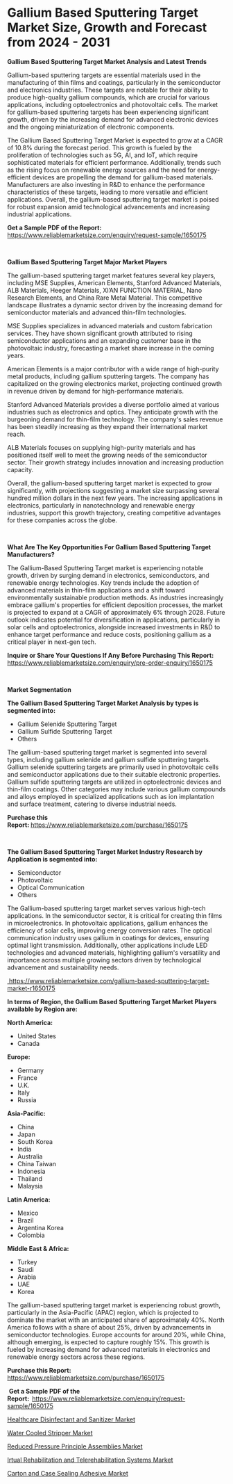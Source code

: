 <p><h1>Gallium Based Sputtering Target Market Size, Growth and Forecast from 2024 - 2031</h1></p><p><strong>Gallium Based Sputtering Target Market Analysis and Latest Trends</strong></p>
<p><p>Gallium-based sputtering targets are essential materials used in the manufacturing of thin films and coatings, particularly in the semiconductor and electronics industries. These targets are notable for their ability to produce high-quality gallium compounds, which are crucial for various applications, including optoelectronics and photovoltaic cells. The market for gallium-based sputtering targets has been experiencing significant growth, driven by the increasing demand for advanced electronic devices and the ongoing miniaturization of electronic components.</p><p>The Gallium Based Sputtering Target Market is expected to grow at a CAGR of 10.8% during the forecast period. This growth is fueled by the proliferation of technologies such as 5G, AI, and IoT, which require sophisticated materials for efficient performance. Additionally, trends such as the rising focus on renewable energy sources and the need for energy-efficient devices are propelling the demand for gallium-based materials. Manufacturers are also investing in R&D to enhance the performance characteristics of these targets, leading to more versatile and efficient applications. Overall, the gallium-based sputtering target market is poised for robust expansion amid technological advancements and increasing industrial applications.</p></p>
<p><strong>Get a Sample PDF of the Report:&nbsp;</strong> <a href="https://www.reliablemarketsize.com/enquiry/request-sample/1650175?utm_campaign=1842&utm_medium=2&utm_source=Github&utm_content=ia&utm_term=08122024&utm_id=gallium-based-sputtering-target">https://www.reliablemarketsize.com/enquiry/request-sample/1650175</a></p>
<p>&nbsp;</p>
<p><strong>Gallium Based Sputtering Target Major Market Players</strong></p>
<p><p>The gallium-based sputtering target market features several key players, including MSE Supplies, American Elements, Stanford Advanced Materials, ALB Materials, Heeger Materials, XI’AN FUNCTION MATERIAL, Nano Research Elements, and China Rare Metal Material. This competitive landscape illustrates a dynamic sector driven by the increasing demand for semiconductor materials and advanced thin-film technologies.</p><p>MSE Supplies specializes in advanced materials and custom fabrication services. They have shown significant growth attributed to rising semiconductor applications and an expanding customer base in the photovoltaic industry, forecasting a market share increase in the coming years.</p><p>American Elements is a major contributor with a wide range of high-purity metal products, including gallium sputtering targets. The company has capitalized on the growing electronics market, projecting continued growth in revenue driven by demand for high-performance materials.</p><p>Stanford Advanced Materials provides a diverse portfolio aimed at various industries such as electronics and optics. They anticipate growth with the burgeoning demand for thin-film technology. The company's sales revenue has been steadily increasing as they expand their international market reach.</p><p>ALB Materials focuses on supplying high-purity materials and has positioned itself well to meet the growing needs of the semiconductor sector. Their growth strategy includes innovation and increasing production capacity.</p><p>Overall, the gallium-based sputtering target market is expected to grow significantly, with projections suggesting a market size surpassing several hundred million dollars in the next few years. The increasing applications in electronics, particularly in nanotechnology and renewable energy industries, support this growth trajectory, creating competitive advantages for these companies across the globe.</p></p>
<p>&nbsp;</p>
<p><strong>What Are The Key Opportunities For Gallium Based Sputtering Target Manufacturers?</strong></p>
<p><p>The Gallium-Based Sputtering Target market is experiencing notable growth, driven by surging demand in electronics, semiconductors, and renewable energy technologies. Key trends include the adoption of advanced materials in thin-film applications and a shift toward environmentally sustainable production methods. As industries increasingly embrace gallium's properties for efficient deposition processes, the market is projected to expand at a CAGR of approximately 6% through 2028. Future outlook indicates potential for diversification in applications, particularly in solar cells and optoelectronics, alongside increased investments in R&D to enhance target performance and reduce costs, positioning gallium as a critical player in next-gen tech.</p></p>
<p><strong>Inquire or Share Your Questions If Any Before Purchasing This Report:</strong> <a href="https://www.reliablemarketsize.com/enquiry/pre-order-enquiry/1650175?utm_campaign=1842&utm_medium=2&utm_source=Github&utm_content=ia&utm_term=08122024&utm_id=gallium-based-sputtering-target">https://www.reliablemarketsize.com/enquiry/pre-order-enquiry/1650175</a></p>
<p>&nbsp;</p>
<p><strong>Market Segmentation</strong></p>
<p><strong>The Gallium Based Sputtering Target Market Analysis by types is segmented into:</strong></p>
<p><ul><li>Gallium Selenide Sputtering Target</li><li>Gallium Sulfide Sputtering Target</li><li>Others</li></ul></p>
<p><p>The gallium-based sputtering target market is segmented into several types, including gallium selenide and gallium sulfide sputtering targets. Gallium selenide sputtering targets are primarily used in photovoltaic cells and semiconductor applications due to their suitable electronic properties. Gallium sulfide sputtering targets are utilized in optoelectronic devices and thin-film coatings. Other categories may include various gallium compounds and alloys employed in specialized applications such as ion implantation and surface treatment, catering to diverse industrial needs.</p></p>
<p><strong>Purchase this Report:&nbsp;</strong><a href="https://www.reliablemarketsize.com/purchase/1650175?utm_campaign=1842&utm_medium=2&utm_source=Github&utm_content=ia&utm_term=08122024&utm_id=gallium-based-sputtering-target">https://www.reliablemarketsize.com/purchase/1650175</a></p>
<p>&nbsp;</p>
<p><strong>The Gallium Based Sputtering Target Market Industry Research by Application is segmented into:</strong></p>
<p><ul><li>Semiconductor</li><li>Photovoltaic</li><li>Optical Communication</li><li>Others</li></ul></p>
<p><p>The Gallium-based sputtering target market serves various high-tech applications. In the semiconductor sector, it is critical for creating thin films in microelectronics. In photovoltaic applications, gallium enhances the efficiency of solar cells, improving energy conversion rates. The optical communication industry uses gallium in coatings for devices, ensuring optimal light transmission. Additionally, other applications include LED technologies and advanced materials, highlighting gallium's versatility and importance across multiple growing sectors driven by technological advancement and sustainability needs.</p></p>
<p><a href="https://www.reliablemarketsize.com/gallium-based-sputtering-target-market-r1650175?utm_campaign=1842&utm_medium=2&utm_source=Github&utm_content=ia&utm_term=08122024&utm_id=gallium-based-sputtering-target">&nbsp;https://www.reliablemarketsize.com/gallium-based-sputtering-target-market-r1650175</a></p>
<p><strong>In terms of Region, the Gallium Based Sputtering Target Market Players available by Region are:</strong></p>
<p>
    <p> <strong> North America: </strong>
        <ul>
            <li>United States</li>
            <li>Canada</li>
        </ul>
        </p> 
    <p> <strong> Europe: </strong>
        <ul>
            <li>Germany</li>
            <li>France</li>
            <li>U.K.</li>
            <li>Italy</li>
            <li>Russia</li>
        </ul>
        </p> 
    <p> <strong> Asia-Pacific: </strong>
        <ul>
            <li>China</li>
            <li>Japan</li>
            <li>South Korea</li>
            <li>India</li>
            <li>Australia</li>
            <li>China Taiwan</li>
            <li>Indonesia</li>
            <li>Thailand</li>
            <li>Malaysia</li>
        </ul>
        </p> 
    <p> <strong> Latin America: </strong>
        <ul>
            <li>Mexico</li>
            <li>Brazil</li>
            <li>Argentina Korea</li>
            <li>Colombia</li>
        </ul>
        </p> 
    <p> <strong> Middle East & Africa: </strong>
        <ul>
            <li>Turkey</li>
            <li>Saudi</li>
            <li>Arabia</li>
            <li>UAE</li>
            <li>Korea</li>
        </ul>
    </p>
    </p>
<p><p>The gallium-based sputtering target market is experiencing robust growth, particularly in the Asia-Pacific (APAC) region, which is projected to dominate the market with an anticipated share of approximately 40%. North America follows with a share of about 25%, driven by advancements in semiconductor technologies. Europe accounts for around 20%, while China, although emerging, is expected to capture roughly 15%. This growth is fueled by increasing demand for advanced materials in electronics and renewable energy sectors across these regions.</p></p>
<p><strong>Purchase this Report: </strong><a href="https://www.reliablemarketsize.com/purchase/1650175?utm_campaign=1842&utm_medium=2&utm_source=Github&utm_content=ia&utm_term=08122024&utm_id=gallium-based-sputtering-target">https://www.reliablemarketsize.com/purchase/1650175</a></p>
<p>&nbsp;<strong>Get a Sample PDF of the Report:&nbsp;&nbsp;</strong><a href="https://www.reliablemarketsize.com/enquiry/request-sample/1650175?utm_campaign=1842&utm_medium=2&utm_source=Github&utm_content=ia&utm_term=08122024&utm_id=gallium-based-sputtering-target">https://www.reliablemarketsize.com/enquiry/request-sample/1650175</a></p>
<p><strong></strong></p>
<p><p><a href="https://www.linkedin.com/pulse/healthcare-disinfectant-sanitizer-market-analysis-trends-revenue-g0ube?utm_campaign=1842&utm_medium=2&utm_source=Github&utm_content=ia&utm_term=08122024&utm_id=gallium-based-sputtering-target">Healthcare Disinfectant and Sanitizer Market</a></p><p><a href="https://issuu.com/reportprime-2/docs/water-cooled-stripper-market-size-2030.pptx?utm_campaign=1842&utm_medium=2&utm_source=Github&utm_content=ia&utm_term=08122024&utm_id=gallium-based-sputtering-target">Water Cooled Stripper Market</a></p><p><a href="https://www.linkedin.com/pulse/the-sympatico-insight-9odme?utm_campaign=1842&utm_medium=2&utm_source=Github&utm_content=ia&utm_term=08122024&utm_id=gallium-based-sputtering-target">Reduced Pressure Principle Assemblies Market</a></p><p><a href="https://www.linkedin.com/pulse/the-sympatico-insight-9odme?utm_campaign=1842&utm_medium=2&utm_source=Github&utm_content=ia&utm_term=08122024&utm_id=gallium-based-sputtering-target">Irtual Rehabilitation and Telerehabilitation Systems Market</a></p><p><a href="https://issuu.com/reportprime-2/docs/carton-and-case-sealing-adhesive-market-size-2030.?utm_campaign=1842&utm_medium=2&utm_source=Github&utm_content=ia&utm_term=08122024&utm_id=gallium-based-sputtering-target">Carton and Case Sealing Adhesive Market</a></p></p>